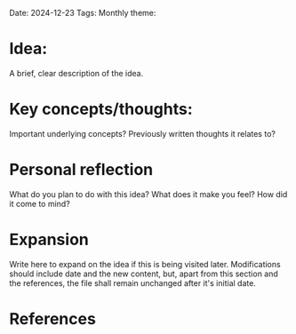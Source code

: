 Date: 2024-12-23
Tags: 
Monthly theme: 
# Idea:
A brief, clear description of the idea.
# Key concepts/thoughts:
Important underlying concepts? Previously written thoughts it relates to?
# Personal reflection
What do you plan to do with this idea? What does it make you feel? How did it come to mind?
# Expansion
Write here to expand on the idea if this is being visited later. Modifications should include date and the new content, but, apart from this section and the references, the file shall remain unchanged after it's initial date.
# References
